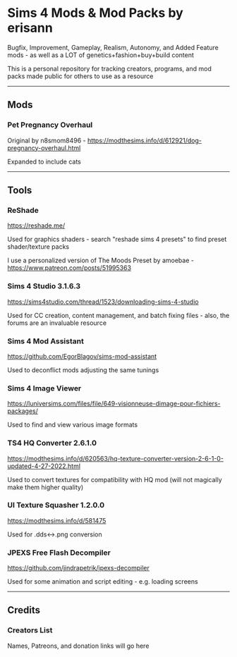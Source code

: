 # Sims 4 Mods & Mod Packs by erisann

Bugfix, Improvement, Gameplay, Realism, Autonomy, and Added Feature mods - as well as a LOT of genetics+fashion+buy+build content

This is a personal repository for tracking creators, programs, and mod packs made public for others to use as a resource

---

## Mods

### Pet Pregnancy Overhaul

Original by n8smom8496 - https://modthesims.info/d/612921/dog-pregnancy-overhaul.html

Expanded to include cats

---

## Tools

### ReShade

https://reshade.me/

Used for graphics shaders - search "reshade sims 4 presets" to find preset shader/texture packs

I use a personalized version of The Moods Preset by amoebae - https://www.patreon.com/posts/51995363

### Sims 4 Studio 3.1.6.3

https://sims4studio.com/thread/1523/downloading-sims-4-studio

Used for CC creation, content management, and batch fixing files - also, the forums are an invaluable resource

### Sims 4 Mod Assistant

https://github.com/EgorBlagov/sims-mod-assistant

Used to deconflict mods adjusting the same tunings

### Sims 4 Image Viewer

https://luniversims.com/files/file/649-visionneuse-dimage-pour-fichiers-packages/

Used to find and view various image formats

### TS4 HQ Converter 2.6.1.0

https://modthesims.info/d/620563/hq-texture-converter-version-2-6-1-0-updated-4-27-2022.html

Used to convert textures for compatibility with HQ mod (will not magically make them higher quality)

### UI Texture Squasher 1.2.0.0

https://modthesims.info/d/581475

Used for .dds<->.png conversion

### JPEXS Free Flash Decompiler

https://github.com/jindrapetrik/jpexs-decompiler

Used for some animation and script editing - e.g. loading screens

---

## Credits

### Creators List

Names, Patreons, and donation links will go here
